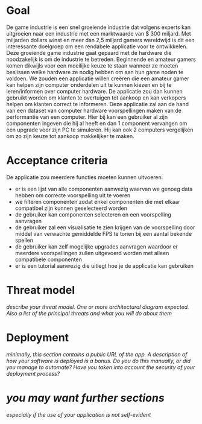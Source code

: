 # Goal
De game industrie is een snel groeiende industrie dat volgens experts kan uitgroeien naar een industrie met een marktwaarde van $ 300 miljard. Met miljarden dollars winst en meer dan 2,5
miljard gamers wereldwijd is dit een interessante doelgroep om een rendabele applicatie voor te ontwikkelen. Deze groeiende game industrie gaat gepaard met de hardware die noodzakelijk is om de industrie te betreden. Beginnende en amateur gamers komen dikwijls voor een moeilijke keuze te staan wanneer ze moeten beslissen welke hardware ze nodig hebben om aan hun game noden te voldoen. We zouden een applicatie willen creëren die een amateur gamer kan helpen zijn computer onderdelen uit te kunnen kiezen en bij te leren/informen over computer hardware. De applicatie zou dan kunnen gebruikt worden om klanten te overtuigen tot aankoop en kan verkopers helpen om klanten correct te informeren. Deze applicatie zal aan de hand van een dataset van computer hardware voorspellingen maken van de performantie van een computer. Hier bij kan een gebruiker al zijn componenten ingeven die hij al heeft en dan 1 component vervangen om een upgrade voor zijn PC te simuleren. Hij kan ook 2 computers vergelijken om zo zijn keuze tot aankoop makkelijker te maken.  

# Acceptance criteria
De applicatie zou meerdere functies moeten kunnen uitvoeren:
- er is een lijst van alle componenten aanwezig waarvan we genoeg data hebben om correcte voorspelling uit te voeren
- we filteren componenten zodat enkel componenten die met elkaar compatibel zijn kunnen geselecteerd worden
- de gebruiker kan componenten selecteren en een voorspelling aanvragen
- de gebruiker zal een visualisatie te zien krijgen van de voorspelling door middel van verwachte gemiddelde FPS te tonen bij een aantal bekende spellen
- de gebruiker kan zelf mogelijke upgrades aanvragen waardoor er meerdere voorspellingen zullen uitgevoerd worden met alleen compatibele componenten
- er is een tutorial aanwezig die uitlegt hoe je de applicatie kan gebruiken

# Threat model
*describe your threat model. One or more architectural diagram expected. Also a list of the principal threats and what you will do about them*
# Deployment
*minimally, this section contains a public URL of the app. A description of how your software is deployed is a bonus. Do you do this manually, or did you manage to automate? Have you taken into account the security of your deployment process?*
# *you may want further sections*
*especially if the use of your application is not self-evident*
